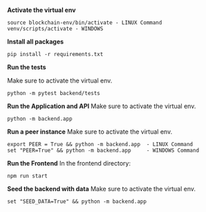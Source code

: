 **Activate the virtual env**

```
source blockchain-env/bin/activate - LINUX Command
venv/scripts/activate - WINDOWS
```

**Install all packages**

```
pip install -r requirements.txt
```

**Run the tests**

Make sure to activate the virtual env.
```
python -m pytest backend/tests
```
**Run the Application and API**
Make sure to activate the virtual env.

```
python -m backend.app
```

**Run a peer instance**
Make sure to activate the virtual env.

```
export PEER = True && python -m backend.app  - LINUX Command
set "PEER=True" && python -m backend.app     - WINDOWS Command
```


**Run the Frontend**
In the frontend directory:
```
npm run start
```

**Seed the backend with data**
Make sure to activate the virtual env.

```
set "SEED_DATA=True" && python -m backend.app 
```


